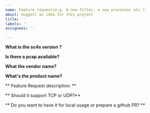 ```yaml
---
name: Feature request(e.g. A new filter, a new processor etc )
about: Suggest an idea for this project
title: ''
labels: ''
assignees: ''

---
```


**What is the sc4s version ?**

**Is there a pcap available?**

**What the vendor name?**

**What's the product name?**

** Feature Request description: **

** Should it support TCP or UDP?**

** Do you want to have it for local usage or prepare a github PR? **
